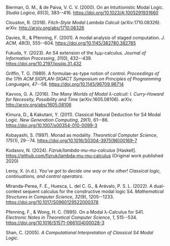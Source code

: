 Bierman, G. M., & de Paiva, V. C. V. (2000). On an Intuitionistic Modal Logic. *Studia Logica*, *65*(3), 383--416. <https://doi.org/10.1023/A:1005291931660>

Clouston, R. (2018). *Fitch-Style Modal Lambda Calculi* (arXiv:1710.08326). arXiv. <http://arxiv.org/abs/1710.08326>

Davies, R., & Pfenning, F. (2001). A modal analysis of staged computation. *J. ACM*, *48*(3), 555--604. <https://doi.org/10.1145/382780.382785>

Fukuda, Y. (2023). An S4 extension of the λμμ-calculus. *Journal of Information Processing*, *31*(0), 432--439. <https://doi.org/10.2197/ipsjjip.31.432>

Griffin, T. G. (1989). A formulae-as-type notion of control. *Proceedings of the 17th ACM SIGPLAN-SIGACT Symposium on Principles of Programming Languages*, 47--58. <https://doi.org/10.1145/96709.96714>

Kavvos, G. A. (2016). *The Many Worlds of Modal λ-calculi: I. Curry-Howard for Necessity, Possibility and Time* (arXiv:1605.08106). arXiv. <http://arxiv.org/abs/1605.08106>

Kimura, D., & Kakutani, Y. (2011). Classical Natural Deduction for S4 Modal Logic. *New Generation Computing*, *29*(1), 61--86. <https://doi.org/10.1007/s00354-010-0099-3>

Kobayashi, S. (1997). Monad as modality. *Theoretical Computer Science*, *175*(1), 29--74. <https://doi.org/10.1016/S0304-3975(96)00169-7>

Kudasov, N. (2024). *Fizruk/lambda-mu-mu-calculus* [Haskell]. <https://github.com/fizruk/lambda-mu-mu-calculus> (Original work published 2020)

Leroy, X. (n.d.). *You've got to decide one way or the other! Classical logic, continuations, and control operators*.

Miranda-Perea, F. E., Huesca, L. del C. G., & Arévalo, P. S. L. (2022). A dual-context sequent calculus for the constructive modal logic S4. *Mathematical Structures in Computer Science*, *32*(9), 1205--1233. <https://doi.org/10.1017/S0960129522000378>

Pfenning, F., & Wong, H. C. (1995). On a Modal λ-Calculus for S41. *Electronic Notes in Theoretical Computer Science*, *1*, 515--534. <https://doi.org/10.1016/S1571-0661(04)00028-3>

Shan, C. (2005). *A Computational Interpretation of Classical S4 Modal Logic*.
